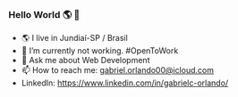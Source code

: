 ### Hello World 🌎 👋
- 🌎 I live in Jundiaí-SP / Brasil
- 🔭 I’m currently not working. #OpenToWork
- 💬 Ask me about Web Development
- 📫 How to reach me: gabriel.orlando00@icloud.com
- LinkedIn: https://www.linkedin.com/in/gabrielc-orlando/
<!--
**GabrielOrlando/GabrielOrlando** is a ✨ _special_ ✨ repository because its `README.md` (this file) appears on your GitHub profile.

Here are some ideas to get you started:


- 👯 I’m looking to collaborate on ...
- 🤔 I’m looking for help with ...


- 😄 Pronouns: ...
- ⚡ Fun fact: ...
-->
